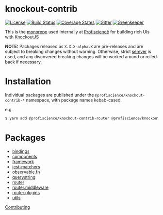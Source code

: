 # knockout-contrib


[![License][wtfpl-shield]][wtfpl]
[![Build Status][travis-ci-shield]][travis-ci]
[![Coverage States][codecov-shield]][codecov]
[![Gitter][gitter-shield]][gitter]
[![Greenkeeper][greenkeeper-shield]][greenkeeper]


This is the [monorepo](https://github.com/babel/babel/blob/master/doc/design/monorepo.md) used internally at [Profisciencē](https://profiscience.com) for building rich UIs with [KnockoutJS](https://knockoutjs.com)

**NOTE:** Packages released as `X.X.X-alpha.X` are pre-releases and are subject to breaking changes without warning. Otherwise, strict [semver](https://semver.org/) is used, and any discovered breaking changes will be worked around or rolled back if necessary.

# Installation
Individual packages are published under the `@profiscience/knockout-contrib-*` namespace, with package names kebab-cased.

e.g.
```bash
$ yarn add @profiscience/knockout-contrib-router @profiscience/knockout-contrib-observble-fn
```


# Packages
- [bindings](./packages/bindings)
- [components](./packages/components)
- [framework](./packages/framework)
- [jest-matchers](./packages/jest-matchers)
- [observable.fn](./packages/observable.fn)
- [querystring](./packages/querystring)
- [router](./packages/router)
- [router.middleware](./packages/router.middleware)
- [router.plugins](./packages/router.plugins)
- [utils](./packages/utils)


[Contributing](./CONTRIBUTING.md)

[travis-ci]: https://travis-ci.org/Profiscience/knockout-contrib/
[travis-ci-shield]: https://img.shields.io/travis/Profiscience/knockout-contrib/master.svg

[codecov]: https://codecov.io/gh/Profiscience/knockout-contrib
[codecov-shield]: https://img.shields.io/codecov/c/github/Profiscience/knockout-contrib.svg

[gitter]: https://gitter.im/Profiscience/knockout-contrib
[gitter-shield]: https://img.shields.io/gitter/room/profiscience/knockout-contrib.svg

[greenkeeper]: https://greenkeeper.io
[greenkeeper-shield]: https://badges.greenkeeper.io/Profiscience/knockout-contrib.svg

[wtfpl]: ./LICENSE.md
[wtfpl-shield]: https://img.shields.io/npm/l/@profiscience/knockout-contrib-router.svg
